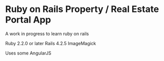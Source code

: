 # Ruby on Rails Property / Real Estate Portal App

A work in progress to learn ruby on rails

Ruby 2.2.0 or later
Rails 4.2.5
ImageMagick

Uses some AngularJS